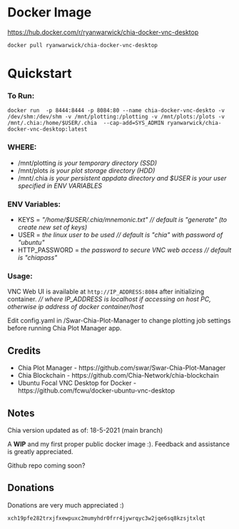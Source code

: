 <b><h1>Docker Image</h1></b>
https://hub.docker.com/r/ryanwarwick/chia-docker-vnc-desktop

```docker pull ryanwarwick/chia-docker-vnc-desktop```
<b><h1>Quickstart</h1></b>

<h3>To Run:</h3>

```docker run  -p 8444:8444 -p 8084:80 --name chia-docker-vnc-deskto -v /dev/shm:/dev/shm -v /mnt/plotting:/plotting -v /mnt/plots:/plots -v /mnt/.chia:/home/$USER/.chia  --cap-add=SYS_ADMIN ryanwarwick/chia-docker-vnc-desktop:latest```

<h3>WHERE:</h3>
<ul>
<li>/mnt/plotting <i>is your temporary directory (SSD)</i></li>
<li>/mnt/plots <i>is your plot storage directory (HDD)</i></li>
<li>/mnt/.chia <i>is your persistent appdata directory and $USER is your user specified in ENV VARIABLES</i></li>
</ul>


<h3>ENV Variables:</h3>
<ul>
<li>KEYS = <i> "/home/$USER/.chia/mnemonic.txt"    // default is "generate" (to create new set of keys)</i></li>
<li>USER = <i>the linux user to be used    // default is "chia" with password of "ubuntu"</i></li>
<li>HTTP_PASSWORD = <i>the password to secure VNC web access     // default is "chiapass"</i></li>
</ul>

<h3>Usage:</h3>

VNC Web UI is available at ```http://IP_ADDRESS:8084``` after initializing container.     <i>// where IP_ADDRESS is localhost if accessing on host PC, otherwise ip address of docker container/host</i>


Edit config.yaml in /Swar-Chia-Plot-Manager to change plotting job settings before running Chia Plot Manager app.

<h2>Credits</h2>
<ul>
<li>Chia Plot Manager - https://github.com/swar/Swar-Chia-Plot-Manager</li>
<li>Chia Blockchain - https://github.com/Chia-Network/chia-blockchain</li>
<li>Ubuntu Focal VNC Desktop for Docker - https://github.com/fcwu/docker-ubuntu-vnc-desktop</li>
</ul>

<h2>Notes</h2>
Chia version updated as of: 18-5-2021 (main branch)

A <b>WIP</b> and my first proper public docker image :). Feedback and assistance is greatly appreciated. 

Github repo coming soon?

<h2>Donations</h2>
Donations are very much appreciated :)

```xch19pfe282trxjfxewpuxc2mumyhdr0frr4jywrqyc3w2jqe6sq8kzsjtxlqt```

